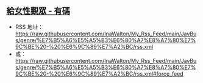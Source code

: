 ## [給女性觀眾 - 有碼](https://www.javbus.com/genre/5t)
 - RSS 地址：https://raw.githubusercontent.com/InaWalton/My_Rss_Feed/main/JavBus/genre/%E7%B5%A6%E5%A5%B3%E6%80%A7%E8%A7%80%E7%9C%BE%20-%20%E6%9C%89%E7%A2%BC/rss.xml
 - 或：https://raw.githubusercontent.com/InaWalton/My_Rss_Feed/main/JavBus/genre/%E7%B5%A6%E5%A5%B3%E6%80%A7%E8%A7%80%E7%9C%BE%20-%20%E6%9C%89%E7%A2%BC/rss.xml#force_feed